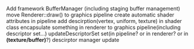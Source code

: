Add framework
BufferManager (including staging buffer management)
move Renderer::draw() to graphics pipeline
create automatic shader attributes in pipeline
add descirption(vertex, uniform, texture) in shader class
encapsulate something in renderer to graphics pipeline(including descriptor set...)
updateDescriptorSet set(in pipeline? or in renderer? or in **(texture/buffer)**?)
descirptor manager update

